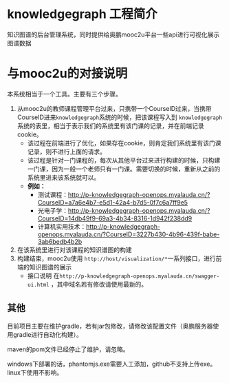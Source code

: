 # knowledgegraph 工程简介

知识图谱的后台管理系统，同时提供给奥鹏mooc2u平台一些api进行可视化展示图谱数据



# 与mooc2u的对接说明

本系统相当于一个工具。主要有三个步骤。

1. 从mooc2u的教师课程管理平台过来，只携带一个CourseID过来，当携带CourseID进来`knowledgegraph`系统的时候，把该课程写入到 `knowledgegraph`系统的表里，相当于表示我们的系统里有该门课的记录，并在前端记录cookie。
    - 该过程在前端进行了优化，如果存在cookie，则肯定我们系统里有该门课记录，则不进行上面的请求。
    - 该过程是针对一门课程的，每次从其他平台过来进行构建的时候，只构建一门课，因为一般一个老师只有一门课。需要切换的时候，重新从之前的系统里进来该系统就可以。
    - **例如：** 
        - 测试课程：http://p-knowledgegraph-openops.myalauda.cn/?CourseID=a7a6e4b7-e5d1-42a4-b7d5-0f7c6a7ff9e5
        - 光电子学：http://p-knowledgegraph-openops.myalauda.cn/?CourseID=14db49f9-69a3-4b34-8316-1d942f238dd9
        - 计算机实用技术：http://p-knowledgegraph-openops.myalauda.cn/?CourseID=3227b430-4b96-439f-babe-3ab6bedb4b2b
1. 在该系统里进行对该课程的知识谱图的构建
1. 构建结束，mooc2u使用 `http://host/visualization/*`一系列接口，进行前端的知识图谱的展示
    - 接口说明 在`http://p-knowledgegraph-openops.myalauda.cn/swagger-ui.html` ，其中域名若有修改请使用最新的。






## 其他
目前项目主要在维护gradle，若有jar包修改，请修改该配置文件（奥鹏服务器使用gradle进行自动化构建）。


maven的pom文件已经停止了维护，请忽略。

windows下部署的话，phantomjs.exe需要人工添加，github不支持上传exe。linux下使用不影响。